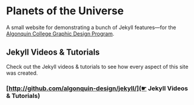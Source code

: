 # Planets of the Universe

A small website for demonstrating a bunch of Jekyll features—for the [Algonquin College Graphic Design Program](http://algonquindesign.ca/).

## Jekyll Videos & Tutorials

Check out the Jekyll videos & tutorials to see how every aspect of this site was created.

### [http://github.com/algonquin-design/jekyll/](☛ Jekyll Videos & Tutorials)
